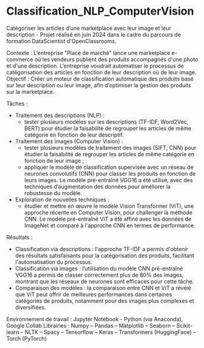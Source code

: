 # Classification_NLP_ComputerVision
Catégoriser les articles d’une marketplace avec leur image et leur description - Projet réalisé en juin 2024 dans le cadre du parcours de formation DataScientist d'OpenClassrooms.

Contexte : L’entreprise "Place de marché" lance une marketplace e-commerce où les vendeurs publient des produits accompagnés d'une photo et d'une description. L’entreprise voudrait automatiser le processus de catégorisation des articles en fonction de leur description où de leur image.
Objectif : Créer un moteur de classification automatique des produits basé sur leur description ou leur image, afin d’optimiser la gestion des produits sur la marketplace.

Tâches :
-	Traitement des descriptions (NLP) :
    - tester plusieurs modèles sur les descriptions (TF-IDF, Word2Vec, BERT) pour étudier la faisabilité de regrouper les articles de même catégorie en fonction de leur descriptif.
-	Traitement des images (Computer Vision) :
    - tester plusieurs modèles de traitement des images (SIFT, CNN) pour étudier la faisabilité de regrouper les articles de même catégorie en fonction de leur image ;
    - appliquer le modèle de classification supervisée avec un réseau de neurones convolutifs (CNN) pour classer les produits en fonction de leurs images. Le modèle pré-entraîné VGG16 a été utilisé, avec des techniques d’augmentation des données pour améliorer la robustesse du modèle.
-	Exploration de nouvelles techniques :
    - étudier et mettre en œuvre le modèle Vision Transformer (ViT), une approche récente en Computer Vision, pour challenger la méthode CNN. Le modèle pré-entraîné ViT a été affiné avec les données de ImageNet et comparé à l'approche CNN en termes de performance.

Résultats : 
-	Classification via descriptions : l'approche TF-IDF a permis d'obtenir des résultats satisfaisants pour la catégorisation des produits, facilitant l'automatisation du processus.
-	Classification via images : l’utilisation du modèle CNN pré-entraîné VGG16 a permis de classer correctement plus de 80% des images, montrant que les réseaux de neurones sont efficaces pour cette tâche.
-	Comparaison des modèles : la comparaison entre CNN et ViT a révélé que ViT peut offrir de meilleures performances dans certaines catégories de produits, notamment pour des images plus complexes et diversifiées.

Environnement de travail : Jupyter Notebook - Python (via Anaconda), Google Collab
Librairies : Numpy – Pandas – Matplotlib – Seaborn – Scikit-learn – NLTK – Spacy – Tensorflow – Keras – Transformers (HuggingFace) – Torch (PyTorch)

